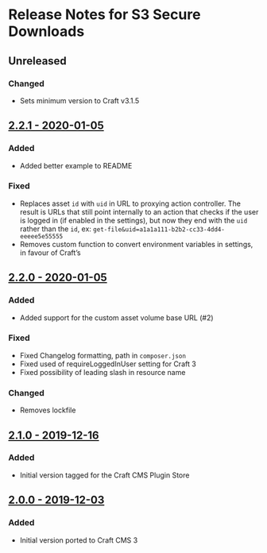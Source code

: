 # Release Notes for S3 Secure Downloads

## Unreleased

### Changed
- Sets minimum version to Craft v3.1.5

## [2.2.1 - 2020-01-05](https://github.com/kennethormandy/craft-s3securedownloads/releases/tag/v2.2.1)

### Added
- Added better example to README

### Fixed
- Replaces asset `id` with `uid` in URL to proxying action controller. The result is URLs that still point internally to an action that checks if the user is logged in (if enabled in the settings), but now they end with the `uid` rather than the `id`, ex: `get-file&uid=a1a1a111-b2b2-cc33-4dd4-eeeee5e55555`
- Removes custom function to convert environment variables in settings, in favour of Craft’s

## [2.2.0 - 2020-01-05](https://github.com/kennethormandy/craft-s3securedownloads/releases/tag/v2.2.0)

### Added
- Added support for the custom asset volume base URL (#2)

### Fixed
- Fixed Changelog formatting, path in `composer.json`
- Fixed used of requireLoggedInUser setting for Craft 3
- Fixed possibility of leading slash in resource name

### Changed
- Removes lockfile

## [2.1.0 - 2019-12-16](https://github.com/kennethormandy/craft-s3securedownloads/releases/tag/v2.1.0)

### Added
- Initial version tagged for the Craft CMS Plugin Store

## [2.0.0 - 2019-12-03](https://github.com/kennethormandy/craft-s3securedownloads/releases/tag/v2.0.0)

### Added
- Initial version ported to Craft CMS 3

<!--

## [0.0.0 - YYYY-MM-DD](https://github.com/kennethormandy/craft-s3securedownloads/releases/tag/v0.0.0)

### Added
### Changed
### Deprecated
### Removed
### Fixed
### Security

-->
